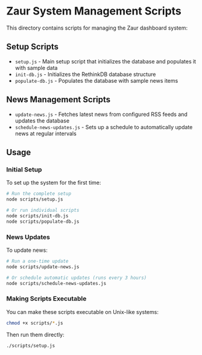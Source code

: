 # Zaur System Management Scripts

This directory contains scripts for managing the Zaur dashboard system:

## Setup Scripts

- `setup.js` - Main setup script that initializes the database and populates it with sample data
- `init-db.js` - Initializes the RethinkDB database structure
- `populate-db.js` - Populates the database with sample news items

## News Management Scripts

- `update-news.js` - Fetches latest news from configured RSS feeds and updates the database
- `schedule-news-updates.js` - Sets up a schedule to automatically update news at regular intervals

## Usage

### Initial Setup

To set up the system for the first time:

```bash
# Run the complete setup
node scripts/setup.js

# Or run individual scripts
node scripts/init-db.js
node scripts/populate-db.js
```

### News Updates

To update news:

```bash
# Run a one-time update
node scripts/update-news.js

# Or schedule automatic updates (runs every 3 hours)
node scripts/schedule-news-updates.js
```

### Making Scripts Executable

You can make these scripts executable on Unix-like systems:

```bash
chmod +x scripts/*.js
```

Then run them directly:

```bash
./scripts/setup.js
``` 